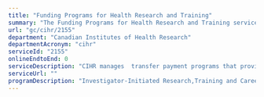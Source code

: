 ```yaml
---
title: "Funding Programs for Health Research and Training"
summary: "The Funding Programs for Health Research and Training service from Canadian Institutes of Health Research is not available end-to-end online, according to the GC Service Inventory."
url: "gc/cihr/2155"
department: "Canadian Institutes of Health Research"
departmentAcronym: "cihr"
serviceId: "2155"
onlineEndtoEnd: 0
serviceDescription: "CIHR manages  transfer payment programs that provide funding for health research and training. CIHR's funding programs support investigator-initiated research and priority-driven research,  the development of research and other professional skills across career stages, and focuses on knowledge translation that facilitates the application of the results of research and their transformation into new policies, practices, procedures, products, and services."
serviceUrl: ""
programDescription: "Investigator-Initiated Research,Training and Career Support,Research in Priority Areas"
---
```

